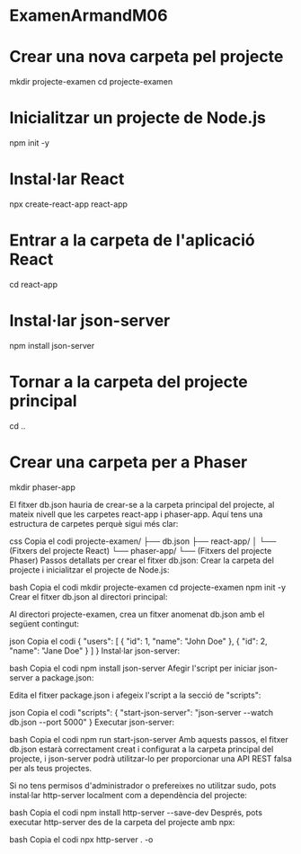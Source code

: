 # ExamenArmandM06

# Crear una nova carpeta pel projecte
mkdir projecte-examen
cd projecte-examen

# Inicialitzar un projecte de Node.js
npm init -y

# Instal·lar React
npx create-react-app react-app

# Entrar a la carpeta de l'aplicació React
cd react-app

# Instal·lar json-server
npm install json-server

# Tornar a la carpeta del projecte principal
cd ..

# Crear una carpeta per a Phaser
mkdir phaser-app


El fitxer db.json hauria de crear-se a la carpeta principal del projecte, al mateix nivell que les carpetes react-app i phaser-app. Aquí tens una estructura de carpetes perquè sigui més clar:

css
Copia el codi
projecte-examen/
├── db.json
├── react-app/
│   └── (Fitxers del projecte React)
└── phaser-app/
    └── (Fitxers del projecte Phaser)
Passos detallats per crear el fitxer db.json:
Crear la carpeta del projecte i inicialitzar el projecte de Node.js:

bash
Copia el codi
mkdir projecte-examen
cd projecte-examen
npm init -y
Crear el fitxer db.json al directori principal:

Al directori projecte-examen, crea un fitxer anomenat db.json amb el següent contingut:

json
Copia el codi
{
  "users": [
    { "id": 1, "name": "John Doe" },
    { "id": 2, "name": "Jane Doe" }
  ]
}
Instal·lar json-server:

bash
Copia el codi
npm install json-server
Afegir l'script per iniciar json-server a package.json:

Edita el fitxer package.json i afegeix l'script a la secció de "scripts":

json
Copia el codi
"scripts": {
  "start-json-server": "json-server --watch db.json --port 5000"
}
Executar json-server:

bash
Copia el codi
npm run start-json-server
Amb aquests passos, el fitxer db.json estarà correctament creat i configurat a la carpeta principal del projecte, i json-server podrà utilitzar-lo per proporcionar una API REST falsa per als teus projectes.


Si no tens permisos d'administrador o prefereixes no utilitzar sudo, pots instal·lar http-server localment com a dependència del projecte:

bash
Copia el codi
npm install http-server --save-dev
Després, pots executar http-server des de la carpeta del projecte amb npx:

bash
Copia el codi
npx http-server . -o